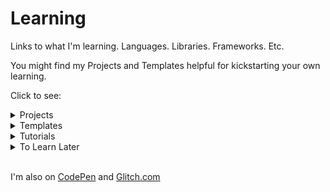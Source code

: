# Learning

Links to what I'm learning. Languages. Libraries. Frameworks. Etc.

You might find my Projects and Templates helpful for kickstarting your own learning.

Click to see:

<details>
<summary>Projects</summary>

# Projects:

1. Chrome extensions like [this one](https://github.com/hchiam/in-browser-style-linter) and [this one too](https://github.com/hchiam/in-browser-test-automator).
1. [Google Voice Assistant](https://github.com/hchiam/learning-google-assistant) and my Google Assistant apps: [Code Tutor](https://github.com/hchiam/code-tutor) and [Mental Temperature Converter](https://github.com/hchiam/mental-temperature-converter)
1. [Atom plugin](https://github.com/hchiam/sourcefetch-tutorial) tutorial and a [server](https://github.com/hchiam/sourcefetch-server) based on it to seek code snippets for you
1. Voice User Interface named [LUI](https://github.com/hchiam/language-user-interface)
1. [Experimental programming language](https://github.com/hchiam/please) to make it easier to write code with speech recognition
1. [Machine Learning](https://github.com/hchiam/machineLearning), including a [genetic algorithm](https://github.com/hchiam/cogLang-geneticAlgo) to generate a [conlang](https://github.com/hchiam/cognateLanguage)
1. [CodePen.io Frontend demos](https://codepen.io/hchiam/)
1. Example HTML5 web apps/games: [https://github.com/hchiam/embeddedWebApps](https://github.com/hchiam/embeddedWebApps)
1. API examples:
      * https://github.com/hchiam/sourcefetch-server#sourcefetch-server
      * https://github.com/hchiam/timestamp-microservice-hchiam
1. [Glitch.com Backend/server demos](https://glitch.com/@hchiam)

</details>

<details>
<summary>Templates</summary>

# Templates:

1. [Chrome Extension](https://github.com/hchiam/chrome-extension-template)
1. [Travis CI](https://github.com/hchiam/travistest)
1. [Cypress](https://github.com/hchiam/learning-cypress)
1. [Protractor](https://github.com/hchiam/learning-protractor)
1. [Tape](https://github.com/hchiam/learning-tape)
1. [Jest](https://github.com/hchiam/learning-jest)
1. [Vue](https://github.com/hchiam/learning-vue)
     1. [vue-test-utils](https://github.com/hchiam/vue-test-utils-getting-started) with [Jest](https://github.com/hchiam/vue-test-utils-jest-example) and with [Tape](https://github.com/hchiam/tape-vue-example)
     1. [vue-resource](https://codepen.io/hchiam/pen/ZrXgYo)
     1. [Vuetify](https://codepen.io/hchiam/pen/yvPLpb) templates
1. [Angular](https://github.com/hchiam/learning-angularjs)
1. [Keras](https://github.com/hchiam/learning-keras)
1. [Phaser](https://github.com/hchiam/phaserGame)
1. [Jasonette](https://github.com/hchiam/jasonetteApps)
1. [Python](https://github.com/hchiam/learning-python) practice
1. [JavaScript](https://github.com/hchiam/learning-js) practice
1. [Java](https://github.com/hchiam/learning-java) practice
1. [jQuery](https://github.com/hchiam/learning-jquery)
1. [Flask](https://github.com/hchiam/learning-flask)

</details>

<details>
<summary>Tutorials</summary>

# Tutorials:

1. [FreeCodeCamp](https://www.freecodecamp.org/hchiam)
1. [Web Dev Bootcamp](https://github.com/hchiam/web-dev-bootcamp)
1. [Vue with Firebase database](https://github.com/hchiam/vuejsfirebase) and [Glitch.com hosting](https://vue-js-firebase-database.glitch.me/)
1. [TensorFlow](https://github.com/hchiam/TensorFlow-in-a-Nutshell)
1. [Node](https://github.com/hchiam/learning-nodejs)
1. [React](https://github.com/hchiam/learning-reactjs)
1. [Alexa](https://github.com/hchiam/alexaSample)
1. [MongoDB](https://github.com/hchiam/learning-mongodb)
1. [Feathers](https://github.com/hchiam/learning-feathers)
1. [Django](https://github.com/hchiam/learning-django)
1. [SQL](https://github.com/hchiam/learning-sql)
1. [Docker](https://github.com/hchiam/learning-docker)
1. [Kotlin](https://github.com/hchiam/learning-kotlin)
1. [MEAN](https://github.com/hchiam/webDevMEANStack)

</details>

<details>
<summary>To Learn Later</summary>

# To Learn Later:

1. [C#](https://github.com/hchiam/learning-csharp)
1. [Heroku](https://github.com/hchiam/python-getting-started)
    * --> my first working Heroku-hosted app [here](https://github.com/hchiam/galeria)
    * https://github.com/hchiam/test-app
1. [SASS](https://github.com/hchiam/learning-sass)
1. [Karma](https://github.com/hchiam/learning-karma)
1. [Ruby on Rails](https://github.com/hchiam/learning-rubyOnRails)

</details>

<br/>

I'm also on [CodePen](https://codepen.io/hchiam/) and [Glitch.com](https://glitch.com/@hchiam)

